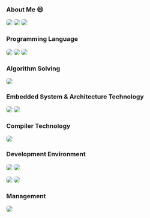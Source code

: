 ### About Me 😄

<p>
<img src="https://img.shields.io/badge/modesty-000000?style=for-the-badge&logoColor=white" style="border-radius:5px"/>
<img src="https://img.shields.io/badge/hope-03234B?style=for-the-badge&logoColor=white" style="border-radius:5px"/>
<img src="https://img.shields.io/badge/courage-C6002B?style=for-the-badge&logoColor=white" style="border-radius:5px"/>
</p>

<!--
**shNext/shNext** is a ✨ _special_ ✨ repository because its `README.md` (this file) appears on your GitHub profile.

Here are some ideas to get you started:

- 🔭 I’m currently working on ...
- 🌱 I’m currently learning ...
- 👯 I’m looking to collaborate on ...
- 🤔 I’m looking for help with ...
- 💬 Ask me about ...
- 📫 How to reach me: ...
- 😄 Pronouns: ...
- ⚡ Fun fact: ...
-->

### Programming Language

<p>
<img src="https://img.shields.io/badge/C-A8B9CC?style=for-the-badge&logo=C&logoColor=white" style="border-radius:5px"/>
<img src="https://img.shields.io/badge/cplusplus-00599C?style=for-the-badge&logo=cplusplus&logoColor=white" style="border-radius:5px"/>
<img src="https://img.shields.io/badge/rust-000000?style=for-the-badge&logo=rust&logoColor=white" style="border-radius:5px"/>
</p>

### Algorithm Solving

<p>
<img src="https://img.shields.io/badge/Neetcode-00599C?style=for-the-badge&logo=cplusplus&logoColor=white" style="border-radius:5px"/>
</p>

### Embedded System & Architecture Technology

<p>
<img src="https://img.shields.io/badge/STM32F429ZI-03234B?style=for-the-badge&logo=stmicroelectronics&logoColor=white" style="border-radius:5px"/>
<img src="https://img.shields.io/badge/ARMv7m-0091BD?style=for-the-badge&logo=arm&logoColor=white" style="border-radius:5px"/>
</p>

### Compiler Technology

<img src="https://img.shields.io/badge/LLVM-262D3A?style=for-the-badge&logo=LLVM&logoColor=white" style="border-radius:5px"/>

### Development Environment

<p>
<img src="https://img.shields.io/badge/Windows-03234B?style=for-the-badge&logoColor=white" style="border-radius:5px"/>  
<img src="https://img.shields.io/badge/STM32Cube-03234B?style=for-the-badge&logoColor=white" style="border-radius:5px"/>  
</p>

<p>
<img src="https://img.shields.io/badge/VirtualBox-262D3A?style=for-the-badge&logoColor=white" style="border-radius:5px"/>  
<img src="https://img.shields.io/badge/Ubuntu22.04LTS-262D3A?style=for-the-badge&logoColor=white" style="border-radius:5px"/>
</p>

### Management

<p>
<img src="https://img.shields.io/badge/github-181717?style=for-the-badge&logo=github&logoColor=white" style="border-radius:5px"/>
</p>
